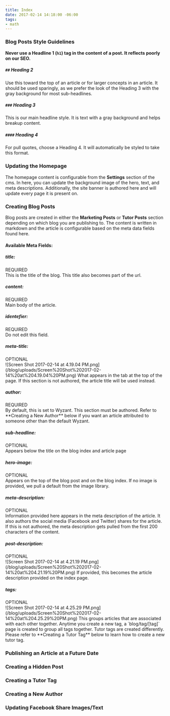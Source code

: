 ```yaml
---
title: Index
date: 2017-02-14 14:18:00 -06:00
tags:
- math
---
```


### Blog Posts Style Guidelines

**Never use a Headline 1 (`h1`) tag in the content of a post. It reflects poorly on our SEO.**

##### `##` Heading 2

Use this toward the top of an article or for larger concepts in an article. It should be used sparingly, as we prefer the look of the Heading 3 with the gray background for most sub-headlines.

##### `###` Heading 3

This is our main headline style. It is text with a gray background and helps breakup content.

##### `####` Heading 4

For pull quotes, choose a Heading 4. It will automatically be styled to take this format.


### Updating the Homepage

The homepage content is configurable from the **Settings** section of the cms. In here, you can update the background image of the hero, text, and meta descriptions. Additionally, the site banner is authored here and will update every page it is present on.

### Creating Blog Posts

Blog posts are created in either the **Marketing Posts** or **Tutor Posts** section depending on which blog you are publishing to. The content is written in markdown and the article is configurable based on the meta data fields found here.

#### Available Meta Fields:

##### title:
<div class="required">REQUIRED</div>
This is the title of the blog. This title also becomes part of the url.

##### content:
<div class="required">REQUIRED</div>
Main body of the article.

##### identefier:
<div class="required">REQUIRED</div>
Do not edit this field.

##### meta-title:
<div class="optional">OPTIONAL</div>
![Screen Shot 2017-02-14 at 4.19.04 PM.png](/blog/uploads/Screen%20Shot%202017-02-14%20at%204.19.04%20PM.png)
What appears in the tab at the top of the page. If this section is not authored, the article title will be used instead.

##### author:
<div class="required">REQUIRED</div>
By default, this is set to Wyzant. This section must be authored. Refer to **Creating a New Author** below if you want an article attributed to someone other than the default Wyzant.

##### sub-headline:
<div class="optional">OPTIONAL</div>
Appears below the title on the blog index and article page

##### hero-image:
<div class="optional">OPTIONAL</div>
Appears on the top of the blog post and on the blog index. If no image is provided, we pull a default from the image library.

##### meta-description:
<div class="optional">OPTIONAL</div>
Information provided here appears in the meta description of the article. It also authors the social media (Facebook and Twitter) shares for the article. If this is not authored, the meta description gets pulled from the first 200 characters of the content.

##### post-description:
<div class="optional">OPTIONAL</div>
![Screen Shot 2017-02-14 at 4.21.19 PM.png](/blog/uploads/Screen%20Shot%202017-02-14%20at%204.21.19%20PM.png)
If provided, this becomes the article description provided on the index page.

##### tags:
<div class="optional">OPTIONAL</div>
![Screen Shot 2017-02-14 at 4.25.29 PM.png](/blog/uploads/Screen%20Shot%202017-02-14%20at%204.25.29%20PM.png)
This groups articles that are associated with each other together. Anytime you create a new tag, a `blog/tag/[tag]` page is created to group all tags together. Tutor tags are created differently. Please refer to **Creating a Tutor Tag** below to learn how to create a new tutor tag.

### Publishing an Article at a Future Date

### Creating a Hidden Post

### Creating a Tutor Tag

### Creating a New Author

### Updating Facebook Share Images/Text
